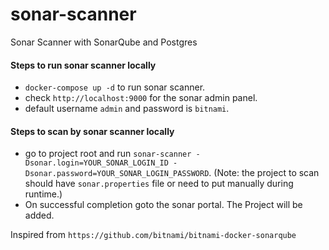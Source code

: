 # sonar-scanner
Sonar Scanner with SonarQube and Postgres

#### Steps to run sonar scanner locally
- `docker-compose up -d` to run sonar scanner.
-  check `http://localhost:9000` for the sonar admin panel.
-  default username `admin` and password is `bitnami`.

#### Steps to scan by sonar scanner locally
- go to project root and run `sonar-scanner -Dsonar.login=YOUR_SONAR_LOGIN_ID -Dsonar.password=YOUR_SONAR_LOGIN_PASSWORD`. (Note: the project to scan should have `sonar.properties` file or need to put manually during runtime.)
- On successful completion goto the sonar portal. The Project will be added.

Inspired from `https://github.com/bitnami/bitnami-docker-sonarqube`
